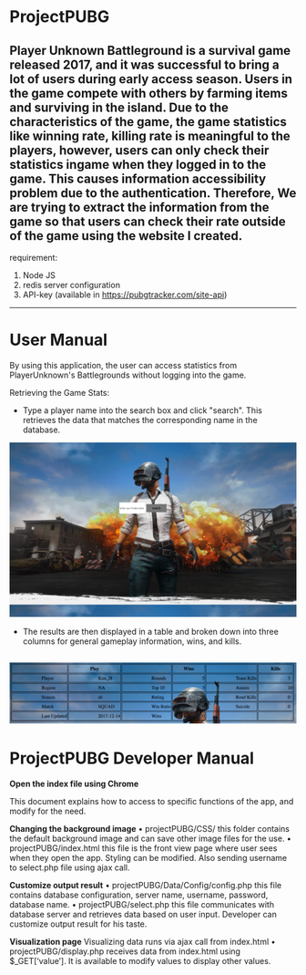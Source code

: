 # ProjectPUBG

  Player Unknown Battleground is a survival game released 2017, and it was successful to bring a lot of users during early access season. Users in the game compete with others by farming items and surviving in the island. Due to the characteristics of the game, the game statistics like winning rate, killing rate is meaningful to the players, however, users can only check their statistics ingame when they logged in to the game. This causes information accessibility problem due to the authentication. 
  Therefore, We are trying to extract the information from the game so that users can check their rate outside of the game using the website I created.
--------------------------------------------------------------------------------------------------------------------------
requirement:
1. Node JS
2. redis server configuration
3. API-key (available in https://pubgtracker.com/site-api)
---------------------------------------------------------------------------------------------------------------------------
# User Manual

By using this application, the user can access statistics from PlayerUnknown's Battlegrounds without logging into the game.


Retrieving the Game Stats:

- Type a player name into the search box and click "search". This retrieves the data that matches the corresponding name in the database.

![Homepage](Homepage_Screenshot.png)

- The results are then displayed in a table and broken down into three columns for general gameplay information, wins, and kills.

![Results](Results_Screenshot.png)
----------------------------------------------------------------------------------------------------------------------------
# ProjectPUBG Developer Manual

<b>Open the index file using Chrome</b>

This document explains how to access to specific functions of the app, and modify for the need.

<b>Changing the background image</b>
•	projectPUBG/CSS/
this folder contains the default background image and can save other image files for the use.
•	projectPUBG/index.html
this file is the front view page where user sees when they open the app. Styling can be modified. Also sending username to select.php file using ajax call.

<b>Customize output result</b>
•	projectPUBG/Data/Config/config.php
this file contains database configuration, server name, username, password, database name.
•	projectPUBG/select.php
this file communicates with database server and retrieves data based on user input. Developer can customize output result for his taste.

<b>Visualization page</b>
Visualizing data runs via ajax call from index.html
•	projectPUBG/display.php
receives data from index.html using $_GET[‘value’]. It is available to modify values to display other values.

